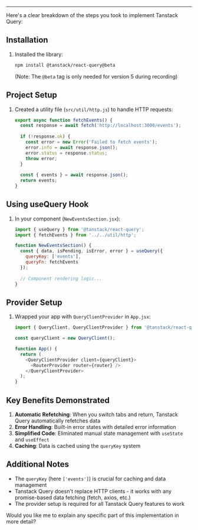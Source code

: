 

---
Here's a clear breakdown of the steps you took to implement Tanstack Query:

## Installation
1. Installed the library:
   ```bash
   npm install @tanstack/react-query@beta
   ```
   (Note: The `@beta` tag is only needed for version 5 during recording)

## Project Setup
1. Created a utility file (`src/util/http.js`) to handle HTTP requests:
   ```javascript
   export async function fetchEvents() {
     const response = await fetch('http://localhost:3000/events');
     
     if (!response.ok) {
       const error = new Error('Failed to fetch events');
       error.info = await response.json();
       error.status = response.status;
       throw error;
     }
     
     const { events } = await response.json();
     return events;
   }
   ```

## Using useQuery Hook
1. In your component (`NewEventsSection.jsx`):
   ```javascript
   import { useQuery } from '@tanstack/react-query';
   import { fetchEvents } from '../../util/http';
   
   function NewEventsSection() {
     const { data, isPending, isError, error } = useQuery({
       queryKey: ['events'],
       queryFn: fetchEvents
     });
     
     // Component rendering logic...
   }
   ```

## Provider Setup
1. Wrapped your app with `QueryClientProvider` in `App.jsx`:
   ```javascript
   import { QueryClient, QueryClientProvider } from '@tanstack/react-query';
   
   const queryClient = new QueryClient();
   
   function App() {
     return (
       <QueryClientProvider client={queryClient}>
         <RouterProvider router={router} />
       </QueryClientProvider>
     );
   }
   ```

## Key Benefits Demonstrated
1. **Automatic Refetching**: When you switch tabs and return, Tanstack Query automatically refetches data
2. **Error Handling**: Built-in error states with detailed error information
3. **Simplified Code**: Eliminated manual state management with `useState` and `useEffect`
4. **Caching**: Data is cached using the `queryKey` system

## Additional Notes
- The `queryKey` (here `['events']`) is crucial for caching and data management
- Tanstack Query doesn't replace HTTP clients - it works with any promise-based data fetching (fetch, axios, etc.)
- The provider setup is required for all Tanstack Query features to work

Would you like me to explain any specific part of this implementation in more detail?